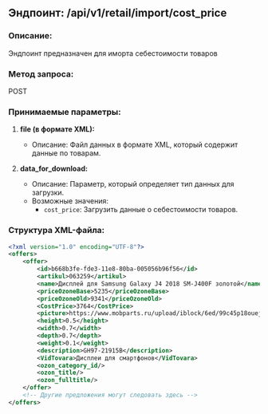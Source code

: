 ## Эндпоинт: /api/v1/retail/import/cost_price

### Описание:
Эндпоинт предназначен для иморта себестоимости товаров

### Метод запроса:
POST

### Принимаемые параметры:

1. **file (в формате XML):**
   - Описание: Файл данных в формате XML, который содержит данные по товарам.

2. **data_for_download:**
   - Описание: Параметр, который определяет тип данных для загрузки.
   - Возможные значения:
     - `cost_price`: Загрузить данные о себестоимости товаров.

### Структура XML-файла:

```xml
<?xml version="1.0" encoding="UTF-8"?>
<offers>
	<offer>
		<id>b668b3fe-fde3-11e8-80ba-005056b96f56</id>
		<artikul>063259</artikul>
		<name>Дисплей для Samsung Galaxy J4 2018 SM-J400F золотой</name>
		<priceOzoneBase>5235</priceOzoneBase>
		<priceOzoneOld>9341</priceOzoneOld>
		<CostPrice>3764</CostPrice>
		<picture>https://www.mobparts.ru/upload/iblock/6ed/99c45p18ouejtp123i87dzcztewvfuqa.jpg</picture>
		<height>0.5</height>
		<width>0.7</width>
		<depth>0.7</depth>
		<weight>0.1</weight>
		<description>GH97-21915B</description>
		<VidTovara>Дисплеи для смартфонов</VidTovara>
		<ozon_category_id/>
		<ozon_title/>
		<ozon_fulltitle/>
	</offer>
	<!-- Другие предложения могут следовать здесь -->
</offers>